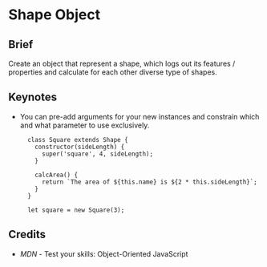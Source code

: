 # Shape Object

## Brief

Create an object that represent a shape, which logs out its features / properties and calculate for each other diverse type of shapes.

## Keynotes

* You can pre-add arguments for your new instances and constrain which and what parameter to use exclusively.

        class Square extends Shape {
          constructor(sideLength) {
            super('square', 4, sideLength);
          }

          calcArea() {
            return `The area of ${this.name} is ${2 * this.sideLength}`;
          }
        }

        let square = new Square(3);

## Credits

- _MDN_ - Test your skills: Object-Oriented JavaScript
